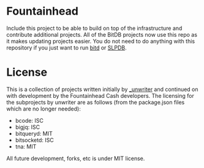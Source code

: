 # Fountainhead

Include this project to be able to build on top of the infrastructure and contribute additional projects. All of the BitDB projects now use this repo as it makes updating projects easier. You do not need to do anything with this repository if you just want to run [bitd](https://github.com/fountainhead-cash/bitd) or [SLPDB](https://github.com/simpleledger/SLPDB).

# License

This is a collection of projects written initially by [_unwriter](https://twitter.com/_unwriter) and continued on with development by the Fountainhead Cash developers. The licensing for the subprojects by unwriter are as follows (from the package.json files which are no longer needed):


* bcode: ISC
* bigjq: ISC
* bitqueryd: MIT
* bitsocketd: ISC
* tna: MIT

All future development, forks, etc is under MIT license. 
